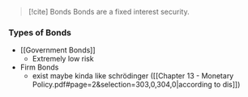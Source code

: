 >[!cite] Bonds
>Bonds are a fixed interest security.

### Types of Bonds
- [[Government Bonds]] 
	- Extremely low risk
- Firm Bonds
	- exist maybe kinda like schrödinger ([[Chapter 13 - Monetary Policy.pdf#page=2&selection=303,0,304,0|according to dis]])
